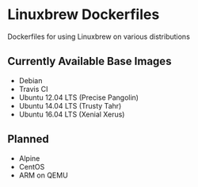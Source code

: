 # Linuxbrew Dockerfiles

Dockerfiles for using Linuxbrew on various distributions

## Currently Available Base Images

* Debian
* Travis CI
* Ubuntu 12.04 LTS (Precise Pangolin)
* Ubuntu 14.04 LTS (Trusty Tahr)
* Ubuntu 16.04 LTS (Xenial Xerus)

## Planned

* Alpine
* CentOS
* ARM on QEMU

